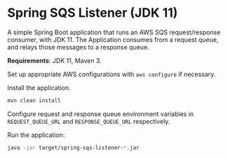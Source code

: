 # Spring SQS Listener (JDK 11)

A simple Spring Boot application that runs an AWS SQS request/response consumer, with JDK 11. The Application consumes from a request queue, and relays those messages to a response queue.

**Requirements**: JDK 11, Maven 3.

Set up appropriate AWS configurations with `aws configure` if necessary.

Install the application.
```sh
mvn clean install
```

Configure request and response queue environment variables in `REQUEST_QUEUE_URL` and `RESPONSE_QUEUE_URL` respectively.

Run the application:
```sh
java -jar target/spring-sqs-listener-*.jar
```
